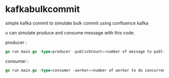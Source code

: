 # kafkabulkcommit

simple kafka commit to simulate bulk commit using confluence kafka

u can simulate produce and consume message with this code.

producer :
```go
go run main.go -type=producer -publishCount=<number of message to publish>
```

consumer :
```go
go run main.go -type=consumer -worker=<number of worker to do concurrent processing>
```
